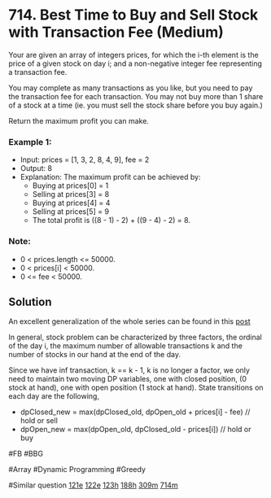 # 714. Best Time to Buy and Sell Stock with Transaction Fee (Medium)

Your are given an array of integers prices, for which the i-th element is the price of a given stock on day i; and a non-negative integer fee representing a transaction fee.

You may complete as many transactions as you like, but you need to pay the transaction fee for each transaction. You may not buy more than 1 share of a stock at a time (ie. you must sell the stock share before you buy again.)

Return the maximum profit you can make.

### Example 1:
- Input: prices = [1, 3, 2, 8, 4, 9], fee = 2
- Output: 8
- Explanation: The maximum profit can be achieved by:
    - Buying at prices[0] = 1
    - Selling at prices[3] = 8
    - Buying at prices[4] = 4
    - Selling at prices[5] = 9
    - The total profit is ((8 - 1) - 2) + ((9 - 4) - 2) = 8.

### Note:
- 0 < prices.length <= 50000.
- 0 < prices[i] < 50000.
- 0 <= fee < 50000.

## Solution
An excellent generalization of the whole series can be found in this [post](https://leetcode.com/problems/best-time-to-buy-and-sell-stock-with-transaction-fee/discuss/108870/Most-consistent-ways-of-dealing-with-the-series-of-stock-problems)

In general, stock problem can be characterized by three factors, the ordinal of the day i, the maximum number of allowable transactions k and the number of stocks in our hand at the end of the day.

Since we have inf transaction, k == k - 1, k is no longer a factor, we only need to maintain two moving DP variables, one with closed position, (0 stock at hand), one with open position (1 stock at hand). State transitions on each day are the following,
- dpClosed_new = max(dpClosed_old, dpOpen_old + prices[i] - fee) // hold or sell
- dpOpen_new   = max(dpOpen_old,   dpClosed_old - prices[i])     // hold or buy

#FB #BBG

#Array #Dynamic Programming #Greedy

#Similar question
[121e](../p121e/README.md) [122e](../p122e/README.md) [123h](../p123h/README.md) [188h](../p188h/README.md) [309m](../p309m/README.md) [714m](../p714m/README.md)
